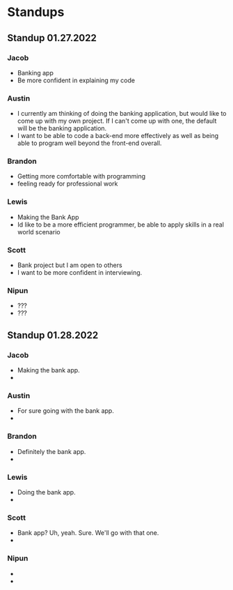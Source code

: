# Standups

## **Standup 01.27.2022**

### Jacob
 - Banking app
 - Be more confident in explaining my code

### Austin
 - I currently am thinking of doing the banking application, but would like to come up with my own project. If I can't come up with one, the default will be the banking application.
 - I want to be able to code a back-end more effectively as well as being able to program well beyond the front-end overall.

### Brandon
 - Getting more comfortable with programming
 - feeling ready for professional work

### Lewis
- Making the Bank App
- Id like to be a more efficient programmer, be able to apply skills in a real world scenario 

### Scott
 - Bank project but I am open to others
 - I want to be more confident in interviewing.

### Nipun
 - ???
 - ???


## **Standup 01.28.2022**

### Jacob
 - Making the bank app.
 - 

### Austin
 - For sure going with the bank app.
 - 

### Brandon
 - Definitely the bank app.
 - 

### Lewis
 - Doing the bank app.
 - 

### Scott
 - Bank app? Uh, yeah. Sure. We'll go with that one.
 - 

### Nipun
 - 
 - 

